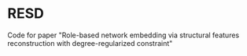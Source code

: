 # RESD
Code for paper "Role-based network embedding via structural features reconstruction with degree-regularized constraint"
